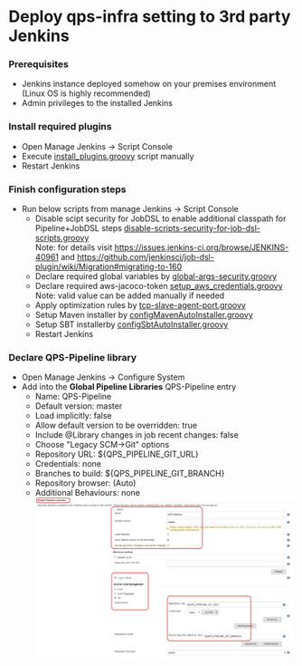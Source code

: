 # Deploy qps-infra setting to 3rd party Jenkins

### Prerequisites
* Jenkins instance deployed somehow on your premises environment (Linux OS is highly recommended)
* Admin privileges to the installed Jenkins


### Install required plugins
* Open Manage Jenkins -> Script Console
* Execute [install_plugins.groovy](https://github.com/qaprosoft/jenkins-master/plugins/manual_deployment/install_plugins.groovy) script manually
* Restart Jenkins

### Finish configuration steps
* Run below scripts from manage Jenkins -> Script Console
  * Disable scipt security for JobDSL to enable additional classpath for Pipeline+JobDSL steps [disable-scripts-security-for-job-dsl-scripts.groovy](https://github.com/qaprosoft/jenkins-master/blob/master/resources/init.groovy.d/disable-scripts-security-for-job-dsl-scripts.groovy)<br>
  Note: for details visit https://issues.jenkins-ci.org/browse/JENKINS-40961 and https://github.com/jenkinsci/job-dsl-plugin/wiki/Migration#migrating-to-160
  * Declare required global variables by [global-args-security.groovy](https://github.com/qaprosoft/jenkins-master/blob/master/resources/init.groovy.d/global-args-security.groovy)
  * Declare required aws-jacoco-token [setup_aws_credentials.groovy](https://github.com/qaprosoft/jenkins-master/blob/master/resources/init.groovy.d/setup_aws_credentials.groovy)<br>
  Note: valid value can be added manually if needed
  * Apply optimization rules by [tcp-slave-agent-port.groovy](https://github.com/qaprosoft/jenkins-master/blob/master/resources/init.groovy.d/tcp-slave-agent-port.groovy)
  * Setup Maven installer by [configMavenAutoInstaller.groovy](https://github.com/qaprosoft/jenkins-master/blob/master/resources/init.groovy.d/configMavenAutoInstaller.groovy) 
  * Setup SBT installerby [configSbtAutoInstaller.groovy](https://github.com/qaprosoft/jenkins-master/blob/master/resources/init.groovy.d/configSbtAutoInstaller.groovy) 
  * Restart Jenkins
  
### Declare QPS-Pipeline library
* Open Manage Jenkins -> Configure System
* Add into the <b>Global Pipeline Libraries</b> QPS-Pipeline entry
  * Name: QPS-Pipeline
  * Default version: master
  * Load implicitly: false
  * Allow default version to be overridden: true
  * Include @Library changes in job recent changes: false
  * Choose "Legacy SCM->Git" options
  * Repository URL: ${QPS_PIPELINE_GIT_URL}
  * Credentials: none
  * Branches to build: ${QPS_PIPELINE_GIT_BRANCH}
  * Repository browser: (Auto)
  * Additional Behaviours: none
![Alt text](./qps-pipeline-library.png?raw=true "QPS-Pipeline library")
